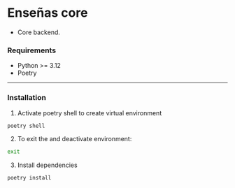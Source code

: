 # Enseñas core

* Core backend.

### Requirements

* Python >= 3.12
* Poetry

**************

### Installation

1. Activate poetry shell to create virtual environment

```bash
poetry shell
```

2. To exit the and deactivate environment: 

```bash
exit
```

3. Install dependencies

```bash
poetry install
```